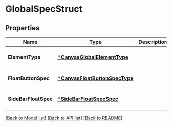 # GlobalSpecStruct

## Properties
Name | Type | Description | Notes
------------ | ------------- | ------------- | -------------
**ElementType** | [***CanvasGlobalElementType**](CanvasGlobalElementType.md) |  | [optional] [default to null]
**FloatButtonSpec** | [***CanvasFloatButtonSpecType**](canvas_float_button_spec_type.md) |  | [optional] [default to null]
**SideBarFloatSpec** | [***SideBarFloatSpecSpec**](side_bar_float_spec_spec.md) |  | [optional] [default to null]

[[Back to Model list]](../README.md#documentation-for-models) [[Back to API list]](../README.md#documentation-for-api-endpoints) [[Back to README]](../README.md)


